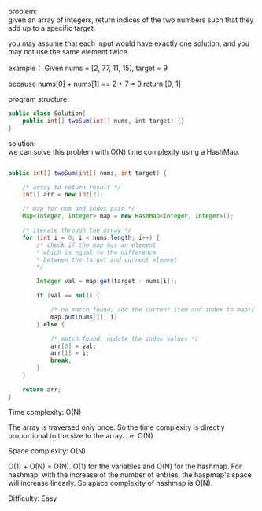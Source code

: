 problem:  
given  an array of integers, return indices of the two numbers such that they add up to a specific target.

you may assume that each input would have exactly one solution, and you may not use the same element twice.

example：
Given nums = [2, 77, 11, 15], target = 9

because nums[0] + nums[1] == 2 + 7 = 9
return [0, 1]

program structure:

```java
public class Solution{
    public int[] twoSum(int[] nums, int target) {}
}
```

solution:  
we can solve this problem with O(N) time complexity using a HashMap.

```java

public int[] twoSum(int[] nums, int target) {

    /* array to return result */
    int[] arr = new int[2];

    /* map for num and index pair */
    Map<Integer, Integer> map = new HashMap<Integer, Integer>();

    /* iterate through the array */
    for (int i = 0; i < nums.length; i++) {
        /* check if the map has an element
        * which is equal to the difference
        * between the target and current element
        */

        Integer val = map.get(target - nums[i]);

        if (val == null) {

            /* no match found, add the current item and index to map*/
            map.put(nums[i], i)
        } else {

            /* match found, update the index values */
            arr[0] = val;
            arr[1] = i;
            break;
        }
    }

    return arr;
}
```

Time complexity: O(N)

The array is traversed only once. So the time complexity is directly proportional to the size to the array. i.e. O(N)

Space complexity: O(N)

O(1) + O(N) = O(N). O(1) for the variables and O(N) for the hashmap. For hashmap, with the increase of the number of entries, the haspmap's space will increase linearly. So apace complexity of hashmap is O(N).

Difficulty: Easy

